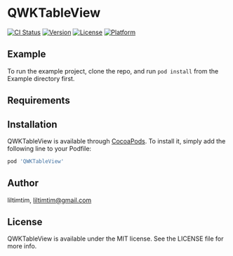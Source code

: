 # QWKTableView

[![CI Status](http://img.shields.io/travis/liltimtim/QWKTableView.svg?style=flat)](https://travis-ci.org/liltimtim/QWKTableView)
[![Version](https://img.shields.io/cocoapods/v/QWKTableView.svg?style=flat)](http://cocoapods.org/pods/QWKTableView)
[![License](https://img.shields.io/cocoapods/l/QWKTableView.svg?style=flat)](http://cocoapods.org/pods/QWKTableView)
[![Platform](https://img.shields.io/cocoapods/p/QWKTableView.svg?style=flat)](http://cocoapods.org/pods/QWKTableView)

## Example

To run the example project, clone the repo, and run `pod install` from the Example directory first.

## Requirements

## Installation

QWKTableView is available through [CocoaPods](http://cocoapods.org). To install
it, simply add the following line to your Podfile:

```ruby
pod 'QWKTableView'
```

## Author

liltimtim, liltimtim@gmail.com

## License

QWKTableView is available under the MIT license. See the LICENSE file for more info.
